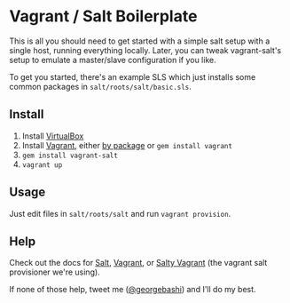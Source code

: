 # Vagrant / Salt Boilerplate

This is all you should need to get started with a simple salt setup with a single host, running everything locally.
Later, you can tweak vagrant-salt's setup to emulate a master/slave configuration if you like.

To get you started, there's an example SLS which just installs some common packages in `salt/roots/salt/basic.sls`.

## Install
1. Install [VirtualBox](https://www.virtualbox.org/wiki/Downloads)
2. Install [Vagrant](http://vagrantup.com/), either [by package](http://downloads.vagrantup.com/) or `gem install vagrant`
3. `gem install vagrant-salt`
4. `vagrant up`

## Usage
Just edit files in `salt/roots/salt` and run `vagrant provision`.

## Help
Check out the docs for [Salt](http://docs.saltstack.org/en/latest/index.html), [Vagrant](http://vagrantup.com/v1/docs/index.html), or [Salty Vagrant](https://github.com/akoumjian/salty-vagrant) (the vagrant salt provisioner we're using).

If none of those help, tweet me ([@georgebashi](http://twitter.com/georgebashi)) and I'll do my best.

